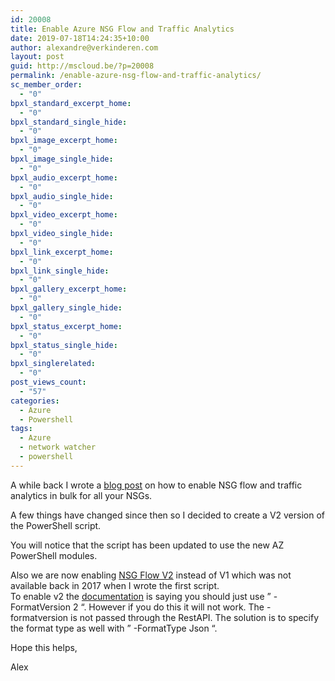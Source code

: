 ```yaml
---
id: 20008
title: Enable Azure NSG Flow and Traffic Analytics
date: 2019-07-18T14:24:35+10:00
author: alexandre@verkinderen.com
layout: post
guid: http://mscloud.be/?p=20008
permalink: /enable-azure-nsg-flow-and-traffic-analytics/
sc_member_order:
  - "0"
bpxl_standard_excerpt_home:
  - "0"
bpxl_standard_single_hide:
  - "0"
bpxl_image_excerpt_home:
  - "0"
bpxl_image_single_hide:
  - "0"
bpxl_audio_excerpt_home:
  - "0"
bpxl_audio_single_hide:
  - "0"
bpxl_video_excerpt_home:
  - "0"
bpxl_video_single_hide:
  - "0"
bpxl_link_excerpt_home:
  - "0"
bpxl_link_single_hide:
  - "0"
bpxl_gallery_excerpt_home:
  - "0"
bpxl_gallery_single_hide:
  - "0"
bpxl_status_excerpt_home:
  - "0"
bpxl_status_single_hide:
  - "0"
bpxl_singlerelated:
  - "0"
post_views_count:
  - "57"
categories:
  - Azure
  - Powershell
tags:
  - Azure
  - network watcher
  - powershell
---
```

A while back I wrote a [blog post](https://mscloud.be/enabling-azure-network-security-group-nsg-flow-logging-in-bulk/) on how to enable NSG flow and traffic analytics in bulk for all your NSGs. 

A few things have changed since then so I decided to create a V2 version of the PowerShell script. 



You will notice that the script has been updated to use the new AZ PowerShell modules.  
  
Also we are now enabling [NSG Flow V2](https://azure.microsoft.com/en-au/updates/nsgflowlogsversion2/) instead of V1 which was not available back in 2017 when I wrote the first script.  
To enable v2 the [documentation](https://docs.microsoft.com/en-us/powershell/module/az.network/set-aznetworkwatcherconfigflowlog?view=azps-2.4.0) is saying you should just use &#8221; -FormatVersion 2 &#8220;. However if you do this it will not work. The -formatversion is not passed through the RestAPI. The solution is to specify the format type as well with &#8221; -FormatType Json &#8220;.

Hope this helps,

Alex